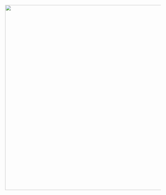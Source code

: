 <p>
<img width="600px" height="600px" src="https://user-images.githubusercontent.com/111720411/209335513-3e1dbafb-f7b5-4f4b-994f-30d6bffd580f.png">
</p>
